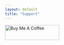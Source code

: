 ```yaml
---
layout: default
title: "Support"
---
```


<a href="https://www.buymeacoffee.com/swanscodex" target="_blank"><img src="https://www.buymeacoffee.com/assets/img/guidelines/download-assets-1.svg" alt="Buy Me A Coffee" height="50" width="180"></a>
